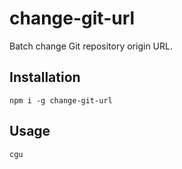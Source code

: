 # change-git-url
Batch change Git repository origin URL.

## Installation
```shell
npm i -g change-git-url
```

## Usage
```shell
cgu
```